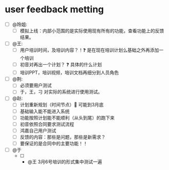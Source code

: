 # user feedback metting


- [ ] @玲姐:
  - [ ] 模拟上线：内部小范围的是实际使用现有所有的功能，查看功能上的反馈结果。
- [ ] @王: 
  - [ ] 用户培训时间，及培训内容？！:question: 是在现在培训计划么基础之外再添加一个培训
  - [ ] 初音对再出一个计划？ :question: 具体的什么计划
  - [ ] 培训PPT，培训视频，培训文档再细分到人员角色
- [ ] @荆:
  - [ ] 必须要用户测试
  - [ ] 于，王，刁 对实际的系统进行使用测试。
- [ ] @赵: 
  - [ ] 计划重新规划（时间节点）:memo: 可能到3月底
  - [ ] 基础输入能不能进入系统
  - [ ] 功能按照计划能不能顺利（从头到尾）的跑下来
  - [ ] 初音依照合同要求测试流程
  - [ ] 鸿嘉自己用户测试
  - [ ] 反馈的内容：那些是问题，那些是新需求？
  - [ ] 要保证的是合同中的主要功能！！
- [ ] @于
  - [ ] + @王 3月6号培训的形式集中测试一遍



